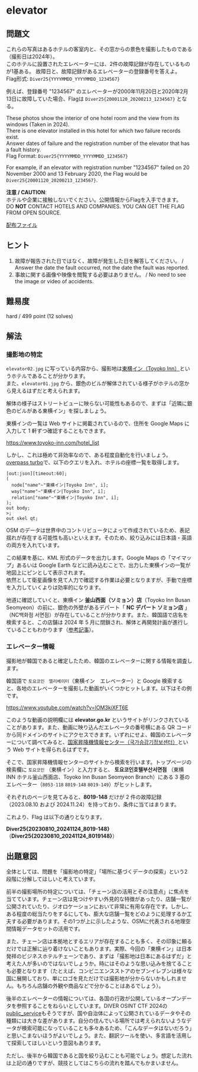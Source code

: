 # elevator

## 問題文

これらの写真はあるホテルの客室内と、その窓からの景色を撮影したものである（撮影日は2024年）。  
このホテルに設置されたエレベーターには、2件の故障記録が存在しているものが1基ある。
故障日と、故障記録があるエレベーターの登録番号を答えよ。  
Flag形式: `Diver25{YYYYMMDD_YYYYMMDD_1234567}`

例えば、登録番号 "1234567" のエレベーターが2000年11月20日と2020年2月13日に故障していた場合、Flagは `Diver25{20001120_20200213_1234567}` となる。

These photos show the interior of one hotel room and the view from its windows (Taken in 2024).  
There is one elevator installed in this hotel for which two failure records exist.  
Answer dates of failure and the registration number of the elevator that has a fault history.  
Flag Format: `Diver25{YYYYMMDD_YYYYMMDD_1234567}`

For example, if an elevator with registration number "1234567" failed on 20 November 2000 and 13 February 2020, the Flag would be `Diver25{20001120_20200213_1234567}`.

**注意 / CAUTION**:  
ホテルや企業に接触しないでください。公開情報からFlagを入手できます。  
DO **NOT** CONTACT HOTELS AND COMPANIES. YOU CAN GET THE FLAG FROM OPEN SOURCE.



[配布ファイル](./public)

## ヒント

1. 故障が報告された日ではなく、故障が発生した日を解答してください。 / Answer the date the fault occurred, not the date the fault was reported.
2. 事故に関する画像や映像を閲覧する必要はありません。 / No need to see the image or video of accidents.

## 難易度

hard / 499 point (12 solves)

## 解法

### 撮影地の特定

`elevator02.jpg` に写っている内容から、撮影地は[東横イン（Toyoko Inn）](https://www.toyoko-inn.com/)というホテルであることが分かります。  
また、`elevator01.jpg` から、銀色のビルが解体されている様子がホテルの窓から見えるはずだと考えられます。

解体の様子はストリートビューに映らない可能性もあるので、まずは「近隣に銀色のビルがある東横イン」を探しましょう。

東横インの一覧は Web サイトに掲載されているので、住所を Google Maps に入力して 1 軒ずつ確認することもできます。

https://www.toyoko-inn.com/hotel_list

しかし、これは極めて非効率なので、ある程度自動化を行いましょう。  
[overpass turbo](https://overpass-turbo.eu/)で、以下のクエリを入れ、ホテルの座標一覧を取得します。

```
[out:json][timeout:60];
(
  node["name"~"東横イン|Toyoko Inn", i];
  way["name"~"東横イン|Toyoko Inn", i];
  relation["name"~"東横イン|Toyoko Inn", i];
);
out body;
>;
out skel qt;
```

OSM のデータは世界中のコントリビュータによって作成されているため、表記揺れが存在する可能性も高いといえます。そのため、絞り込みには日本語・英語の両方を入れています。

この結果を基に、KML 形式のデータを出力します。Google Maps の「マイマップ」あるいは Google Earth などに読み込むことで、出力した東横インの一覧が地図上にピンとして表示されます。  
依然として衛星画像を見て人力で確認する作業は必要となりますが、手動で座標を入力していくよりは効率的になります。

地道に確認していくと、東横イン **釜山西面（ソミョン）店**（Toyoko Inn Busan Seomyeon）の前に、銀色の外壁があるデパート「 **NC デパート ソミョン店** 」（NC백화점 서면점）が存在していることが分かります。また、韓国語で店名を検索すると、この店舗は 2024 年 5 月に閉鎖され、解体と再開発計画が進行していることもわかります（[参考記事](https://www.kookje.co.kr/news2011/asp/newsbody.asp?code=0200&key=20231201.22002009861)）。

### エレベーター情報

撮影地が韓国であると確定したため、韓国のエレベーターに関する情報を調査します。

韓国語で `토요코인　엘리베이터`（東横イン　エレベーター）と Google 検索すると、各地のエレベーターを撮影した動画がいくつかヒットします。以下はその例です。

https://www.youtube.com/watch?v=lOM3kiXFT6E

このような動画の説明欄には **elevator.go.kr** というサイトがリンクされていることがあります。また、動画に映り込んだエレベータの番号横にある QR コードから同ドメインのサイトにアクセスできます。いずれにせよ、韓国のエレベーターについて調べてみると、[国家昇降機情報センター（국가승강기정보센터）](https://www.elevator.go.kr/)という Web サイトを得られるはずです。

そこで、国家昇降機情報センターのサイトから検索を行います。トップページの検索欄に `토요코인` （東横イン）と入力すると、 **토요코인호텔부산서면점** （東横 INN ホテル釜山西面店、Toyoko Inn Busan Seomyeon Branch）にある 3 基のエレベーター（`8053-118` `8019-148` `8019-149`）がヒットします。

それぞれのページを見てみると、**8019-148** だけが 2 件の故障記録（2023.08.10 および 2024.11.24）を持っており、条件に当てはまります。

これより、Flag は以下の通りとなります。

**Diver25{20230810_20241124_8019-148}** （**Diver25{20230810_20241124_8019148}**）

## 出題意図

全体としては、問題を「撮影地の特定」「場所に基づくデータの探索」という2段階に分解してほしいと考えています。

前半の撮影場所の特定については、「チェーン店の活用とその注意点」に焦点を当てています。チェーン店は見つけやすい外見的な特徴があったり、店舗一覧が公開されていたり、ジオロケーションにおいて非常に有用な存在です。しかし、ある程度の総当たりをするにしても、膨大な店舗一覧をどのように処理するか工夫する必要があります。その1つが上に示したような、OSMに代表される地理空間情報データセットの活用です。

また、チェーン店は本拠地とするエリアが存在することも多く、その印象に頼るだけでは正解に辿り着けないこともあります。実際、今回の「東横イン」は日本発祥のビジネスホテルチェーンであり、まずは「撮影地は日本にあるはずだ」と考えた人が多いのではないでしょうか。時にはそのような思い込みを捨てることも必要となります（たとえば、コンビニエンスストアのセブンイレブンは様々な国に展開しており、単にロゴを見ただけでは撮影地が分からないかもしれません。もちろん店舗の外観や商品などで分かることはあるでしょう）。

後半のエレベーターの情報については、各国の行政が公開しているオープンデータを参照することをねらいとしています。DIVER OSINT CTF 2024の[public_service](https://github.com/diver-osint-ctf/writeups/blob/main/2024/geo/public_service/README.md)もそうですが、国や自治体によって公開されているデータやその種類には大きな差があります。自分の住んでいる場所では考えられないようなデータが検索可能になっていることも多々あるため、「こんなデータはないだろう」と思いこまないほうがよいでしょう。また、翻訳ツールを使い、多言語を活用して探索してほしいという意図もあります。

ただし、後半から韓国であると国を絞り込むことも可能でしょう。想定した流れは上記の通りですが、競技としてはこちらの流れを踏んでもかまいません。
